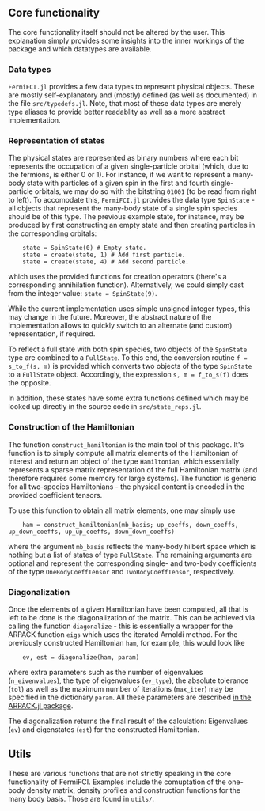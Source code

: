 ## Core functionality
The core functionality itself should not be altered by the user. This explanation simply provides some insights into the inner workings of the package and which datatypes are available.


### Data types
`FermiFCI.jl` provides a few data types to represent physical objects. These are mostly self-explanatory and (mostly) defined (as well as documented) in the file `src/typedefs.jl`. Note, that most of these data types are merely type aliases to provide better readablity as well as a more abstract implementation.


### Representation of states
The physical states are represented as binary numbers where each bit represents the occupation of a given single-particle orbital (which, due to the fermions, is either 0 or 1). For instance, if we want to represent a many-body state with particles of a given spin in the first and fourth single-particle orbitals, we may do so with the bitstring `01001` (to be read from right to left). To accomodate this, `FermiFCI.jl` provides the data type `SpinState` - all objects that represent the many-body state of a single spin species should be of this type. The previous example state, for instance, may be produced by first constructing an empty state and then creating particles in the corresponding orbitals:
```
    state = SpinState(0) # Empty state.
    state = create(state, 1) # Add first particle.
    state = create(state, 4) # Add second particle.
```
which uses the provided functions for creation operators (there's a corresponding annihilation function). Alternatively, we could simply cast from the integer value: `state = SpinState(9)`.

While the current implementation uses simple unsigned integer types, this may change in the future. Moreover, the abstract nature of the implementation allows to quickly switch to an alternate (and custom) representation, if required.

To reflect a full state with both spin species, two objects of the `SpinState` type are combined to a `FullState`. To this end, the conversion routine `f = s_to_f(s, m)` is provided which converts two objects of the type `SpinState` to a `FullState` object. Accordingly, the expression `s, m = f_to_s(f)` does the opposite.

In addition, these states have some extra functions defined which may be looked up directly in the source code in `src/state_reps.jl`.


### Construction of the Hamiltonian
The function `construct_hamiltonian` is the main tool of this package. It's function is to simply compute all matrix elements of the Hamiltonian of interest and return an object of the type `Hamiltonian`, which essentially represents a sparse matrix representation of the full Hamiltonian matrix (and therefore requires some memory for large systems). The function is generic for all two-species Hamiltonians - the physical content is encoded in the provided coefficient tensors.

To use this function to obtain all matrix elements, one may simply use 
```
    ham = construct_hamiltonian(mb_basis; up_coeffs, down_coeffs, up_down_coeffs, up_up_coeffs, down_down_coeffs)
```
where the argument `mb_basis` reflects the many-body hilbert space which is nothing but a list of states of type `FullState`. The remaining arguments are optional and represent the corresponding single- and two-body coefficients of the type `OneBodyCoeffTensor` and `TwoBodyCoeffTensor`, respectively.


### Diagonalization
Once the elements of a given Hamiltonian have been computed, all that is left to be done is the diagonalization of the matrix. This can be achieved via calling the function `diagonalize` - this is essentially a wrapper for the ARPACK function `eigs` which uses the iterated Arnoldi method. For the previously constructed Hamiltonian `ham`, for example, this would look like
```
    ev, est = diagonalize(ham, param)
```
where extra parameters such as the number of eigenvalues (`n_eivenvalues`), the type of eigenvalues (`ev_type`), the absolute tolerance (`tol`) as well as the maximum number of iterations (`max_iter`) may be specified in the dictionary `param`. All these parameters are described [in the ARPACK.jl package](https://arpack.julialinearalgebra.org/latest/).

The diagonalization returns the final result of the calculation: Eigenvalues (`ev`) and eigenstates (`est`) for the constructed Hamiltonian. 


## Utils
These are various functions that are not strictly speaking in the core functionality of FermiFCI. Examples include the comuptation of the one-body density matrix, density profiles and construction functions for the many body basis. Those are found in `utils/`.
